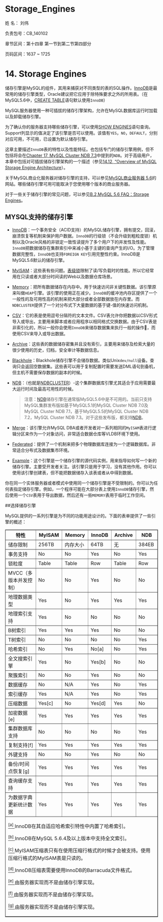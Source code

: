 # Storage_Engines

姓 名：  刘伟

负责包号：CB_140102

章节区间：第十四章 第一节到第二节第四部分

页码区间：1637 ~ 1725

# 14. Storage Engines

储存引擎是MySQL的组件，其用来捕获对不同类型的表的SQL操作。[InnoDB]()是最常用的储存引擎类型，Oracle建议把它应用于除特殊要求之外的所用表。（在MySQL5.6中，[CREATE TABLE]()语句默认使用`InnoDB`）

MySQL服务器使用一种可插拔的储存引擎架构，允许在MySQL数据库运行时加载以及卸载储存引擎。

为了确认你的服务器支持哪些储存引擎，可以使用[SHOW ENGINES]()语句查询。Support列显示的值决定了该引擎是否可以使用。该值有`YES`，`NO`，`DEFAULT`，分别对应可用，不可用，已设置为默认储存引擎。

这章主要描述`InnoDB`表的特性以及性能特征。也包括专门的储存引擎用例，但不包括将会在[Chapter 17, MySQL Cluster NDB 7.3]()中提到的`NDB`。对于高级用户，本章中包括对可插拔储存引擎架构的一个描述（参见[14.12, “Overview of MySQL Storage Engine Architecture]()）。

关于MySQL商业化服务器对储存引擎的支持，可以参见[MySQL商业服务器 5.6](http://www.mysql.com/products/enterprise/server.html)的网站。哪些储存引擎可用可能取决于您使用哪个版本的商业服务器。

对于一些关于储存引擎的常见问题，可以参见[B.2,MySQL 5.6 FAQ：Storage Engines]()。

## MYSQL支持的储存引擎

* [InnoDB]()：一个事务安全（ACID支持）的MySQL储存引擎，拥有提交，回滚，崩溃恢复等机制来保护用户数据。`InnoDB`的行级锁（不会升级到粗粒度锁）机制以及Oracle风格的非锁定一致性读提升了多个用户下的并发性及性能。`InnoDB`把数据储存在集群索引中来减小基于主键的查询产生的I/O。为了管理数据完整性，`InnoDB`也支持`FOREIGN KEY`引用完整性约束。InnoDB是MySQL5.6默认的储存引擎。

* [MyISAM]()：这些表有些问题。[表级锁]()限制了读/写负载时的性能。所以它经常用在只读或者大部分时间读的Web以及数据仓库场景。

* [Memory]()：把所有数据储存在内存中。用于快速访问非关键性数据。该引擎原来叫做`HEAP`引擎。该引擎的使用正在减少。`InnoDB`的缓冲池内存区提供了一个一般性的及可用性高的机制来把大部分或者全部数据放在内存里。而`NDBCLUSTER`提供了一个对分布式下大量数据的基于键-值的快速访问机制。

* [CSV]()：它的表是使用逗号分隔符的文本文件。CSV表允许你把数据以CSV形式导入或导出，主要用来脚本或者应用程序以相同格式交换数据。由于CSV表是非索引化的，所以一般你会使用`InnoDB`来储存数据集来执行一般的操作，而使用CSV来导入或导出数据。

* [Archive]()：这些表的数据储存密集并且没有索引，主要用来储存及检索大量的很少使用的历史，归档，安全审计等数据信息。

* [Blackhole]()：Blackhole储存引擎不会储存数据。类似Unix`dev/null`设备。查询只会返回空数据集。这些表可以用于复制配置时需要发送DML语句到备机，但主机不需要保存数据的副本的时候。

* [NDB]()：（也就是[NDBCLUSTER]()）-这个集群数据库引擎尤其适合于应用需要最大运行时间及最高可用性的时候。

	>注意：[NDB]()储存引擎在通常版MySQL5.6中是不可用的。当前只支持MySQL集群发布版如基于MySQL5.1的MySQL Cluster NDB 7.0及MySQL Cluster NDB 7.1，基于MySQL5.5的MySQL Cluster NDB 7.2，MySQL Cluster NDB 7.3。对于这些发布版，都支持[NDB]()。

* [Merge]()：该引擎允许MySQL DBA或者开发者对一系列相同的`MyISAM`表进行逻辑分区来作为一个对象访问，非常适合数据仓库等VLDB环境下使用。

* [Federated]()：提供了一个机制来把多个物理数据库连接为一个逻辑数据库。非常适合分布式及数据集市环境。

* [Example]()：这个引擎是一个储存引擎的源代码实例，用来指导如何写一个新的储存引擎。主要受开发者关注。该引擎只是用于学习，没有其他作用。你可以使用该引擎创建表，但不能把数据储存入该表或者从中得到数据。

你在同一个实体服务器或者模式中使用同一个储存引擎是不受限制的。你可以为任何表指定储存引擎。例如，一个程序可能在大部分表上使用`InnoDB`储存引擎，然后使用一个`CSV`表用于导出数据，然后还有一些`MEMORY`表用于临时工作空间。

##选择储存引擎

MySQL提供的一系列引擎是为不同的功能用途设计的。下面的表单提供了一些引擎的概述：
<table summary="Storage Engines Feature Summary" border="1">
	<colgroup>
		<col class="feature">
		<col class="myisam">
		<col class="memory">
		<col class="innodb">
		<col class="archive">
		<col class="ndb">
	</colgroup>
	<thead>
		<tr>
			<th scope="col">特性</th>
			<th scope="col">MyISAM</th>
			<th scope="col">Memory</th>
			<th scope="col">InnoDB</th>
			<th scope="col">Archive</th>
			<th scope="col">NDB</th>
		</tr>
	</thead>
	<tbody>
		<tr>
			<td scope="row">储存限制</td>
			<td>256TB</td>
			<td>内存大小</td>
			<td>64TB</td>
			<td>无</td>
			<td>384EB</td>
		</tr>
		<tr>
			<td scope="row">事务支持</td>
			<td>No</td>
			<td>No</td>
			<td>Yes</td>
			<td>No</td>	
			<td>Yes</td>
		</tr>
		<tr>
			<td scope="row">锁粒度</td>
			<td>Table</td>
			<td>Table</td>
			<td>Row</td>
			<td>Table</td>
			<td>Row</td>
		</tr>
		<tr>
			<td scope="row">MVCC（多版本并发控制）</td>
			<td>No</td>
			<td>No</td>
			<td>Yes</td>
			<td>No</td>
			<td>No</td>
		</tr>
		<tr>
			<td scope="row">地理数据类型</td>
			<td>Yes</td>
			<td>No</td>
			<td>Yes</td>
			<td>Yes</td>
			<td>Yes</td>
		</tr>
		<tr>
			<td scope="row">地理索引支持</td>
			<td>Yes</td>
			<td>No</td>
			<td>No</td>
			<td>No</td>
			<td>No</td>
		</tr>
		<tr>
			<td scope="row">B树索引</td>
			<td>Yes</td>
			<td>Yes</td>
			<td>Yes</td>
			<td>No</td>
			<td>No</td>
		</tr>
		<tr>
			<td scope="row">T树索引</td>
			<td>No</td>
			<td>No</td>
			<td>No</td>
			<td>No</td>
			<td>Yes</td>
		</tr>
		<tr>
			<td scope="row">哈希索引</td>
			<td>No</td>
			<td>Yes</td>
			<td>No<a href="#ftn.idp82365584" class="footnote"><sup class="footnote"><a name="idp82365584"></a>[a]</sup></a></td>
			<td>No</td>
			<td>Yes</td>
		</tr>
		<tr>
			<td scope="row">全文搜索引擎</td>
			<td>Yes</td>
			<td>No</td>
			<td>Yes<a href="#ftn.idp82368544" class="footnote"><sup class="footnote"><a name="idp82368544"></a>[b]</sup></a></td>
			<td>No</td>
			<td>No</td>
		</tr>
		<tr>
			<td scope="row">聚簇索引</td>
			<td>No</td>
			<td>No</td>
			<td>Yes</td>
			<td>No</td>
			<td>No</td>
		</tr>
		<tr>
			<td scope="row">数据缓存</td>
			<td>No</td>
			<td>N/A</td>
			<td>Yes</td>
			<td>No</td>
			<td>Yes</td>
		</tr>
		<tr>
			<td scope="row">索引缓存</td>
			<td>Yes</td>
			<td>N/A</td>
			<td>Yes</td>
			<td>No</td>
			<td>Yes</td>
		</tr>
		<tr>
			<td scope="row">压缩数据</td>
			<td>Yes<a href="#ftn.idp82378112" class="footnote"><sup class="footnote"><a name="idp82378112"></a>[c]</sup></a></td>
			<td>No</td>
			<td>Yes<a href="#ftn.idp82379424" class="footnote"><sup class="footnote"><a name="idp82379424"></a>[d]</sup></a></td>
			<td>Yes</td>
			<td>No</td>
		</tr>
		<tr>
			<td scope="row">加密数据<a href="#ftn.idp82381200" class="footnote"><sup class="footnote"><a name="idp82381200"></a>[e]</sup></a></td>
			<td>Yes</td>
			<td>Yes</td>
			<td>Yes</td>
			<td>Yes</td>
			<td>Yes</td>
		</tr>
		<tr>
			<td scope="row">集群数据库支持</td>
			<td>No</td>
			<td>No</td>
			<td>No</td>
			<td>No</td>
			<td>Yes</td>
		</tr>
		<tr>
			<td scope="row">复制支持<a href="#ftn.idp82386640" class="footnote"><sup class="footnote"><a name="idp82386640"></a>[f]</sup></a></td>
			<td>Yes</td>
			<td>Yes</td>
			<td>Yes</td>
			<td>Yes</td>
			<td>Yes</td>
		</tr>
		<tr>
			<td scope="row">外键支持</td>
			<td>No</td>
			<td>No</td>
			<td>Yes</td>
			<td>No</td>
			<td>No</td>
		</tr>
		<tr>
			<td scope="row">备份/时间点恢复<a href="#ftn.idp82392048" class="footnote"><sup class="footnote"><a name="idp82392048"></a>[g]</sup></a></td>
			<td>Yes</td>
			<td>Yes</td>
			<td>Yes</td>
			<td>Yes</td>
			<td>Yes</td>
		</tr>
		<tr>
			<td scope="row">查询缓存支持</td>
			<td>Yes</td>
			<td>Yes</td>
			<td>Yes</td>
			<td>Yes</td>
			<td>Yes</td>
		</tr>
		<tr>
			<td scope="row">为数据字典更新统计数据</td>
			<td>Yes</td>
			<td>Yes</td>
			<td>Yes</td>
			<td>Yes</td>
			<td>Yes</td>
		</tr>
	</tbody>
	<tbody class="footnotes">
		<tr>
			<td colspan="6">
				<div id="ftn.idp82365584" class="footnote">
					<p><a href="storage-engines.html#idp82365584" class="para"><sup class="para">[a] </sup></a>InnoDB在其自适应哈希索引特性中内置了哈希索引。</p>
				</div>
				<div id="ftn.idp82368544" class="footnote">
					<p><a href="storage-engines.html#idp82368544" class="para"><sup class="para">[b] </sup></a>InnoDB在MySQL 5.6.4及以上版本中支持全文索引。</p>
				</div>
				<div id="ftn.idp82378112" class="footnote">
					<p><a href="storage-engines.html#idp82378112" class="para"><sup class="para">[c] </sup></a>MyISAM压缩表只有在使用压缩行格式的时候才会被支持。使用压缩行格式的MyISAM表是只读的。</p>
				</div>
				<div id="ftn.idp82379424" class="footnote">
					<p><a href="storage-engines.html#idp82379424" class="para"><sup class="para">[d] </sup></a>InnoDB压缩表需要使用InnoDB的Barracuda文件格式。</p>
				</div>
				<div id="ftn.idp82381200" class="footnote">
					<p><a href="storage-engines.html#idp82381200" class="para"><sup class="para">[e] </sup></a>由服务器实现而不是由储存引擎实现。</p>
				</div>
				<div id="ftn.idp82386640" class="footnote">
					<p><a href="storage-engines.html#idp82386640" class="para"><sup class="para">[f] </sup></a>由服务器实现而不是由储存引擎实现。</p>
				</div>
				<div id="ftn.idp82392048" class="footnote">
					<p><a href="storage-engines.html#idp82392048" class="para"><sup class="para">[g] </sup></a>由服务器实现而不是由储存引擎实现。</p>
				</div>
			</td>
		</tr>
	</tbody>
</table>
